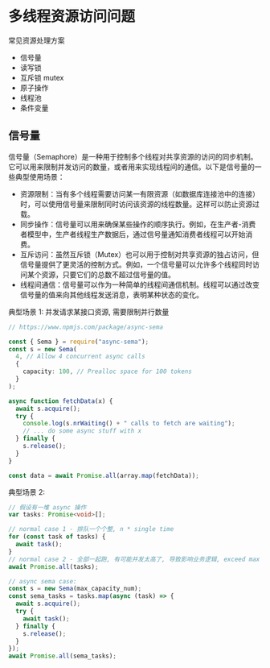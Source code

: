 # 多线程资源访问问题

常见资源处理方案

- 信号量
- 读写锁
- 互斥锁 mutex
- 原子操作
- 线程池
- 条件变量

## 信号量

信号量（Semaphore）是一种用于控制多个线程对共享资源的访问的同步机制。它可以用来限制并发访问的数量，或者用来实现线程间的通信。以下是信号量的一些典型使用场景：

- 资源限制：当有多个线程需要访问某一有限资源（如数据库连接池中的连接）时，可以使用信号量来限制同时访问该资源的线程数量。这样可以防止资源过载。
- 同步操作：信号量可以用来确保某些操作的顺序执行。例如，在生产者-消费者模型中，生产者线程生产数据后，通过信号量通知消费者线程可以开始消费。
- 互斥访问：虽然互斥锁（Mutex）也可以用于控制对共享资源的独占访问，但信号量提供了更灵活的控制方式。例如，一个信号量可以允许多个线程同时访问某个资源，只要它们的总数不超过信号量的值。
- 线程间通信：信号量可以作为一种简单的线程间通信机制。线程可以通过改变信号量的值来向其他线程发送消息，表明某种状态的变化。

典型场景 1: 并发请求某接口资源, 需要限制并行数量

```ts
// https://www.npmjs.com/package/async-sema

const { Sema } = require("async-sema");
const s = new Sema(
  4, // Allow 4 concurrent async calls
  {
    capacity: 100, // Prealloc space for 100 tokens
  }
);

async function fetchData(x) {
  await s.acquire();
  try {
    console.log(s.nrWaiting() + " calls to fetch are waiting");
    // ... do some async stuff with x
  } finally {
    s.release();
  }
}

const data = await Promise.all(array.map(fetchData));
```

典型场景 2:

```ts
// 假设有一堆 async 操作
var tasks: Promise<void>[];

// normal case 1 - 排队一个个整, n * single time
for (const task of tasks) {
  await task();
}
// normal case 2 - 全部一起跑, 有可能并发太高了, 导致影响业务逻辑, exceed max capacity
await Promise.all(tasks);

// async sema case:
const s = new Sema(max_capacity_num);
const sema_tasks = tasks.map(async (task) => {
  await s.acquire();
  try {
    await task();
  } finally {
    s.release();
  }
});
await Promise.all(sema_tasks);
```
